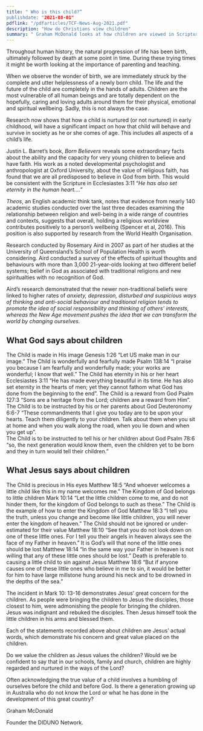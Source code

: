 ```yaml
---
title: " Who is this child?”
publishdate: "2021-08-01"
pdflink: "/pdfarticles/TCF-News-Aug-2021.pdf"
description: "How do Christians view children"
summary: " Graham McDonald looks at how children are viewed in Scripture and challenges our view of children "
---
```


Throughout human history, the natural progression of life has been birth, ultimately followed by death at some point in time.  During these trying times it might be worth looking at the importance of parenting and teaching.
	
When we observe the wonder of birth, we are immediately struck by the complete and utter helplessness of a newly born child. The life and the future of the child are completely in the hands of adults. Children are the most vulnerable of all human beings and are totally dependent on the hopefully, caring and loving adults around them for their physical, emotional and spiritual wellbeing.  Sadly, this is not always the case.

Research now shows that how a child is nurtured (or not nurtured) in early childhood, will have a significant impact on how that child will behave and survive in society as he or she comes of age. This includes all aspects of a child’s life.

Justin L. Barret’s book, *Born Believers* reveals some extraordinary facts about the ability and the capacity for very young children to believe and have faith. His work as a noted developmental psychologist and anthropologist at Oxford University, about the value of religious faith, has found that we are all predisposed to believe in God from birth. This would be consistent with the Scripture in Ecclesiastes 3:11 “*He has also set eternity in the human heart….*”

*Theos*, an English academic think tank, notes that evidence from nearly 140 academic studies conducted over the last three decades examining the relationship between religion and well-being in a wide range of countries and contexts, suggests that overall, holding a religious worldview contributes positively to a person’s wellbeing (Spencer et al, 2016). This position is also supported by research from the World Health Organisation.

Research conducted by Rosemary Aird in 2007 as part of her studies at the University of Queensland’s School of Population Health is worth considering. Aird conducted a survey of the effects of spiritual thoughts and behaviours with more than 3,000 21-year-olds looking at two different belief systems; belief in God as associated with traditional religions and new spiritualties with no recognition of God. 

Aird’s research demonstrated that the newer non-traditional beliefs were linked to higher rates of *anxiety, depression, disturbed and suspicious ways of thinking and anti-social behaviour and traditional religion tends to promote the idea of social responsibility and thinking of others’ interests, whereas the New Age movement pushes the idea that we can transform the world by changing ourselves.* 
	
## What God says about children
The Child is made in His image  Genesis 1:26
“Let US make man in our image.” 
The Child is wonderfully and fearfully made
Psalm 138:14 
“I praise you because I am fearfully and wonderfully made; your works are wonderful; I know that well.”
The Child has eternity in his or her heart
Ecclesiastes 3:11
“He has made everything beautiful in its time. He has also set eternity in the hearts of men; yet they cannot fathom what God has done from the beginning to the end”.
The Child is a reward from God
Psalm 127:3
“Sons are a heritage from the Lord; children are a reward from Him”.
The Child is to be instructed by his or her parents about God
Deuteronomy 6:6-7
“These commandments that I give you today are to be upon your hearts. Teach them diligently to your children. Talk about them when you sit at home and when you walk along the road, when you lie down and when you get up”.  
The Child is to be instructed to tell his or her children about God
Psalm 78:6
“so, the next generation would know them, even the children yet to be born and they in turn would tell their children.”
 
## What Jesus says about children	
The Child is precious in His eyes 
Matthew 18:5
“And whoever welcomes a little child like this in my name welcomes me.”
The Kingdom of God belongs to little children
Mark 10:14
“Let the little children come to me, and do not hinder them, for the kingdom of God belongs to such as these.” 
The Child is the example of how to enter the Kingdom of God
Matthew 18:3
“I tell you the truth, unless you change and become like little children, you will never enter the kingdom of heaven.”
The Child should not be ignored or under-estimated for their value
Matthew 18:10
“See that you do not look down on one of these little ones.  For I tell you their angels in heaven always see the face of my Father in heaven.”
It is God’s will that none of the little ones should be lost
Matthew 18:14
“In the same way your Father in heaven is not willing that any of these little ones should be lost.”
Death is preferable to causing a little child to sin against Jesus
Matthew 18:6
“But if anyone causes one of these little ones who believe in me to sin, it would be better for him to have large millstone hung around his neck and to be drowned in the depths of the sea.”

The incident in Mark 10: 13-16 demonstrates Jesus’ great concern for the children. As people were bringing the children to Jesus the disciples, those closest to him, were admonishing the people for bringing the children. Jesus was indignant and rebuked the disciples. Then Jesus himself took the little children in his arms and blessed them.

Each of the statements recorded above about children are Jesus’ actual words, which demonstrate his concern and great value placed on the children.

Do we value the children as Jesus values the children?
Would we be confident to say that in our schools, family and church, children are highly regarded and nurtured in the ways of the Lord?

Often acknowledging the true value of a child involves a humbling of ourselves before the child and before God. Is there a generation growing up in Australia who do not know the Lord or what he has done in the development of this great country?

Graham McDonald

Founder the DIDUNO Network.
